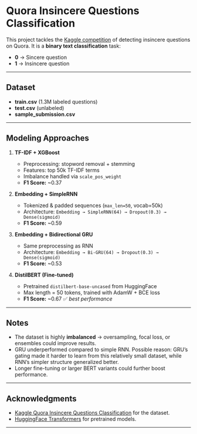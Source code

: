# Quora Insincere Questions Classification

This project tackles the [Kaggle competition](https://www.kaggle.com/competitions/quora-insincere-questions-classification) of detecting insincere questions on Quora. It is a **binary text classification** task:

- **0** → Sincere question  
- **1** → Insincere question  

---

## Dataset
- **train.csv** (1.3M labeled questions)  
- **test.csv** (unlabeled)  
- **sample_submission.csv**  

---

## Modeling Approaches

1. **TF-IDF + XGBoost**  
   - Preprocessing: stopword removal + stemming  
   - Features: top 50k TF-IDF terms  
   - Imbalance handled via `scale_pos_weight`  
   - **F1 Score:** ~0.37  

2. **Embedding + SimpleRNN**  
   - Tokenized & padded sequences (`max_len=50`, vocab=50k)  
   - Architecture: `Embedding → SimpleRNN(64) → Dropout(0.3) → Dense(sigmoid)`  
   - **F1 Score:** ~0.59  

3. **Embedding + Bidirectional GRU**  
   - Same preprocessing as RNN  
   - Architecture: `Embedding → Bi-GRU(64) → Dropout(0.3) → Dense(sigmoid)`  
   - **F1 Score:** ~0.53  

4. **DistilBERT (Fine-tuned)**  
   - Pretrained `distilbert-base-uncased` from HuggingFace  
   - Max length = 50 tokens, trained with AdamW + BCE loss  
   - **F1 Score:** ~0.67 ✅ *best performance*  

---

## Notes
- The dataset is highly **imbalanced** → oversampling, focal loss, or ensembles could improve results.  
- GRU underperformed compared to simple RNN. Possible reason: GRU’s gating made it harder to learn from this relatively small dataset, while RNN’s simpler structure generalized better.
- Longer fine-tuning or larger BERT variants could further boost performance.

---

## Acknowledgments
- [Kaggle Quora Insincere Questions Classification](https://www.kaggle.com) for the dataset.  
- [HuggingFace Transformers](https://huggingface.co/transformers/) for pretrained models.  

---
